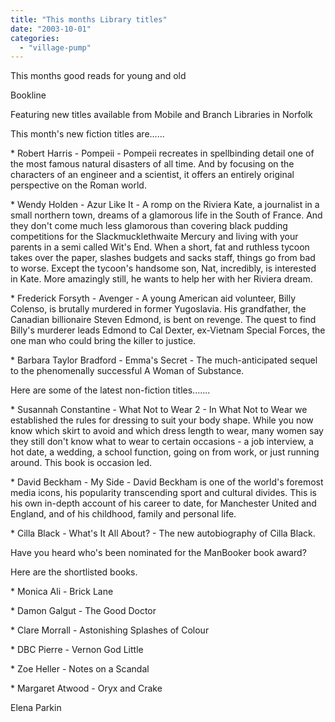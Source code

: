 ```yaml
---
title: "This months Library titles"
date: "2003-10-01"
categories: 
  - "village-pump"
---
```


This months good reads for young and old

Bookline

Featuring new titles available from Mobile and Branch Libraries in Norfolk

This month's new fiction titles are......

\* Robert Harris - Pompeii - Pompeii recreates in spellbinding detail one of the most famous natural disasters of all time. And by focusing on the characters of an engineer and a scientist, it offers an entirely original perspective on the Roman world.

\* Wendy Holden - Azur Like It - A romp on the Riviera Kate, a journalist in a small northern town, dreams of a glamorous life in the South of France. And they don't come much less glamorous than covering black pudding competitions for the Slackmucklethwaite Mercury and living with your parents in a semi called Wit's End. When a short, fat and ruthless tycoon takes over the paper, slashes budgets and sacks staff, things go from bad to worse. Except the tycoon's handsome son, Nat, incredibly, is interested in Kate. More amazingly still, he wants to help her with her Riviera dream.

\* Frederick Forsyth - Avenger - A young American aid volunteer, Billy Colenso, is brutally murdered in former Yugoslavia. His grandfather, the Canadian billionaire Steven Edmond, is bent on revenge. The quest to find Billy's murderer leads Edmond to Cal Dexter, ex-Vietnam Special Forces, the one man who could bring the killer to justice.

\* Barbara Taylor Bradford - Emma's Secret - The much-anticipated sequel to the phenomenally successful A Woman of Substance.

Here are some of the latest non-fiction titles.......

\* Susannah Constantine - What Not to Wear 2 - In What Not to Wear we established the rules for dressing to suit your body shape. While you now know which skirt to avoid and which dress length to wear, many women say they still don't know what to wear to certain occasions - a job interview, a hot date, a wedding, a school function, going on from work, or just running around. This book is occasion led.

\* David Beckham - My Side - David Beckham is one of the world's foremost media icons, his popularity transcending sport and cultural divides. This is his own in-depth account of his career to date, for Manchester United and England, and of his childhood, family and personal life.

\* Cilla Black - What's It All About? - The new autobiography of Cilla Black.

Have you heard who's been nominated for the ManBooker book award?

Here are the shortlisted books.

\* Monica Ali - Brick Lane

\* Damon Galgut - The Good Doctor

\* Clare Morrall - Astonishing Splashes of Colour

\* DBC Pierre - Vernon God Little

\* Zoe Heller - Notes on a Scandal

\* Margaret Atwood - Oryx and Crake

Elena Parkin
